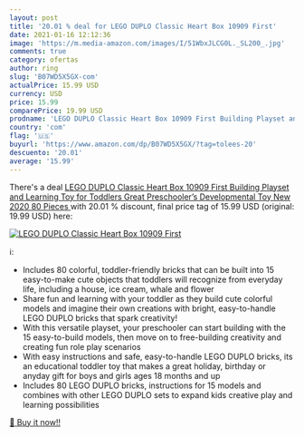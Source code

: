 ```yaml
---
layout: post
title: '20.01 % deal for LEGO DUPLO Classic Heart Box 10909 First'
date: 2021-01-16 12:12:36
image: 'https://m.media-amazon.com/images/I/51WbxJLCG0L._SL200_.jpg'
comments: true
category: ofertas
author: ring
slug: 'B07WD5X5GX-com'
actualPrice: 15.99 USD
currency: USD
price: 15.99
comparePrice: 19.99 USD
prodname: 'LEGO DUPLO Classic Heart Box 10909 First Building Playset and Learning Toy for Toddlers  Great Preschooler’s Developmental Toy  New 2020  80 Pieces '
country: 'com'
flag: '🇺🇸'
buyurl: 'https://www.amazon.com/dp/B07WD5X5GX/?tag=tolees-20'
descuento: '20.01'
average: '15.99'
---
```


There's a deal [LEGO DUPLO Classic Heart Box 10909 First Building Playset and Learning Toy for Toddlers  Great Preschooler’s Developmental Toy  New 2020  80 Pieces ](https://www.amazon.com/dp/B07WD5X5GX/?tag=tolees-20)  with  20.01 % discount, final price tag of  15.99 USD (original: 19.99 USD) here:

[![LEGO DUPLO Classic Heart Box 10909 First](https://m.media-amazon.com/images/I/51WbxJLCG0L._SL200_.jpg)](https://www.amazon.com/dp/B07WD5X5GX/?tag=tolees-20)

ℹ️:

- Includes 80 colorful, toddler-friendly bricks that can be built into 15 easy-to-make cute objects that toddlers will recognize from everyday life, including a house, ice cream, whale and flower
- Share fun and learning with your toddler as they build cute colorful models and imagine their own creations with bright, easy-to-handle LEGO DUPLO bricks that spark creativity!
- With this versatile playset, your preschooler can start building with the 15 easy-to-build models, then move on to free-building creativity and creating fun role play scenarios
- With easy instructions and safe, easy-to-handle LEGO DUPLO bricks, its an educational toddler toy that makes a great holiday, birthday or anyday gift for boys and girls ages 18 months and up
- Includes 80 LEGO DUPLO bricks, instructions for 15 models and combines with other LEGO DUPLO sets to expand kids creative play and learning possibilities

[🛒 Buy it now!!](https://www.amazon.com/dp/B07WD5X5GX/?tag=tolees-20)
